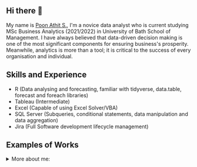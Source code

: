 ## Hi there 👋
My name is [Poon Athit S.](https://www.linkedin.com/in/athit-srimachand/), I'm a novice data analyst who is current studying MSc Business Analytics (2021/2022) in University of Bath School of Management. I have always believed that data-driven decision making is one of the most significant components for ensuring business's prosperity. Meanwhile, analytics is more than a tool; it is critical to the success of every organisation and individual.

## Skills and Experience
* R (Data analysing and forecasting, familiar with tidyverse, data.table, forecast and foreach libraries)
* Tableau (Intermediate) 
* Excel (Capable of using Excel Solver/VBA) 
* SQL Server (Subqueries, conditional statements, data manipulation and data aggregation)
* Jira (Full Software development lifecycle management)

## Examples of Works


<details>
<summary>More about me:</summary>
  
  - 🔭 I’m currently applying for a job in Data/Business Analytics, Business Intelligence. If you are looking for a team player who is detail-oriented and hard-working, need to look no further.  
  - 🌱 I’m currently learning: MSc Business Analytics
  - 📫 How to reach me: [LinkedIn Profile.](https://www.linkedin.com/in/athit-srimachand/)
  - 😄 Pronouns: he/him
  - ⚡ Fun fact: I'm a mountaineer!
</details>

